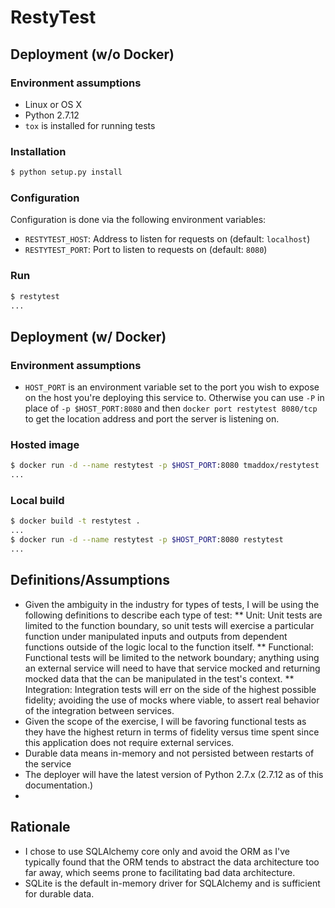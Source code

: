 # RestyTest

## Deployment (w/o Docker)

### Environment assumptions
* Linux or OS X
* Python 2.7.12
* `tox` is installed for running tests

### Installation

```bash
$ python setup.py install
```

### Configuration

Configuration is done via the following environment variables:

* `RESTYTEST_HOST`: Address to listen for requests on (default: `localhost`)
* `RESTYTEST_PORT`: Port to listen to requests on (default: `8080`)

### Run

```bash
$ restytest
...
```

## Deployment (w/ Docker)

### Environment assumptions

* `HOST_PORT` is an environment variable set to the port you wish to expose on
  the host you're deploying this service to. Otherwise you can use `-P` in place
  of `-p $HOST_PORT:8080` and then `docker port restytest 8080/tcp` to get the
  location address and port the server is listening on.

### Hosted image

```bash
$ docker run -d --name restytest -p $HOST_PORT:8080 tmaddox/restytest
...
```

### Local build

```bash
$ docker build -t restytest .
...
$ docker run -d --name restytest -p $HOST_PORT:8080 restytest
...
```


## Definitions/Assumptions

* Given the ambiguity in the industry for types of tests, I will be using the
  following definitions to describe each type of test:
    ** Unit: Unit tests are limited to the function boundary, so unit tests will
       exercise a particular function under manipulated inputs and outputs from
       dependent functions outside of the logic local to the function itself.
    ** Functional: Functional tests will be limited to the network boundary;
       anything using an external service will need to have that service mocked
       and returning mocked data that the can be manipulated in the test's
       context.
    ** Integration: Integration tests will err on the side of the highest
       possible fidelity; avoiding the use of mocks where viable, to assert real
       behavior of the integration between services.
* Given the scope of the exercise, I will be favoring functional tests as they
  have the highest return in terms of fidelity versus time spent since this
  application does not require external services.
* Durable data means in-memory and not persisted between restarts of the service
* The deployer will have the latest version of Python 2.7.x (2.7.12 as of this
  documentation.)
* 

## Rationale

* I chose to use SQLAlchemy core only and avoid the ORM as I've typically found
  that the ORM tends to abstract the data architecture too far away, which seems
  prone to facilitating bad data architecture.
* SQLite is the default in-memory driver for SQLAlchemy and is sufficient for
  durable data.
